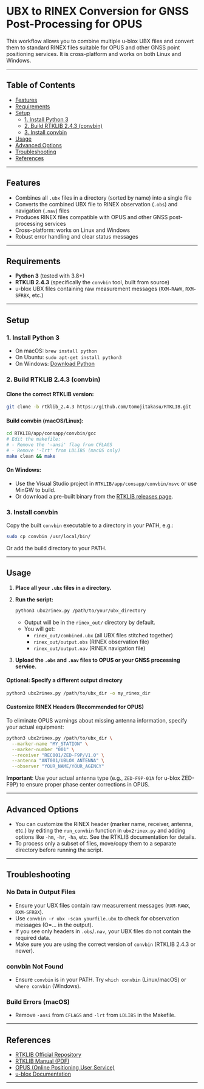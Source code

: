 # UBX to RINEX Conversion for GNSS Post-Processing for OPUS

This workflow allows you to combine multiple u-blox UBX files and convert them to standard RINEX files suitable for OPUS and other GNSS point positioning services. It is cross-platform and works on both Linux and Windows.

---

## Table of Contents
- [Features](#features)
- [Requirements](#requirements)
- [Setup](#setup)
  - [1. Install Python 3](#1-install-python-3)
  - [2. Build RTKLIB 2.4.3 (convbin)](#2-build-rtklib-243-convbin)
  - [3. Install convbin](#3-install-convbin)
- [Usage](#usage)
- [Advanced Options](#advanced-options)
- [Troubleshooting](#troubleshooting)
- [References](#references)

---

## Features
- Combines all `.ubx` files in a directory (sorted by name) into a single file
- Converts the combined UBX file to RINEX observation (`.obs`) and navigation (`.nav`) files
- Produces RINEX files compatible with OPUS and other GNSS post-processing services
- Cross-platform: works on Linux and Windows
- Robust error handling and clear status messages

---

## Requirements
- **Python 3** (tested with 3.8+)
- **RTKLIB 2.4.3** (specifically the `convbin` tool, built from source)
- u-blox UBX files containing raw measurement messages (`RXM-RAWX`, `RXM-SFRBX`, etc.)

---

## Setup

### 1. Install Python 3
- On macOS: `brew install python`
- On Ubuntu: `sudo apt-get install python3`
- On Windows: [Download Python](https://www.python.org/downloads/)

### 2. Build RTKLIB 2.4.3 (convbin)

#### Clone the correct RTKLIB version:
```sh
git clone -b rtklib_2.4.3 https://github.com/tomojitakasu/RTKLIB.git
```

#### Build convbin (macOS/Linux):
```sh
cd RTKLIB/app/consapp/convbin/gcc
# Edit the makefile:
# - Remove the '-ansi' flag from CFLAGS
# - Remove '-lrt' from LDLIBS (macOS only)
make clean && make
```

#### On Windows:
- Use the Visual Studio project in `RTKLIB/app/consapp/convbin/msvc` or use MinGW to build.
- Or download a pre-built binary from the [RTKLIB releases page](https://github.com/tomojitakasu/RTKLIB/releases).

### 3. Install convbin
Copy the built `convbin` executable to a directory in your PATH, e.g.:
```sh
sudo cp convbin /usr/local/bin/
```
Or add the build directory to your PATH.

---

## Usage

1. **Place all your `.ubx` files in a directory.**
2. **Run the script:**
   ```sh
   python3 ubx2rinex.py /path/to/your/ubx_directory
   ```
   - Output will be in the `rinex_out/` directory by default.
   - You will get:
     - `rinex_out/combined.ubx` (all UBX files stitched together)
     - `rinex_out/output.obs` (RINEX observation file)
     - `rinex_out/output.nav` (RINEX navigation file)

3. **Upload the `.obs` and `.nav` files to OPUS or your GNSS processing service.**

#### Optional: Specify a different output directory
```sh
python3 ubx2rinex.py /path/to/ubx_dir -o my_rinex_dir
```

#### Customize RINEX Headers (Recommended for OPUS)
To eliminate OPUS warnings about missing antenna information, specify your actual equipment:

```sh
python3 ubx2rinex.py /path/to/ubx_dir \
  --marker-name "MY_STATION" \
  --marker-number "001" \
  --receiver "REC001/ZED-F9P/V1.0" \
  --antenna "ANT001/UBLOX_ANTENNA" \
  --observer "YOUR_NAME/YOUR_AGENCY"
```

**Important**: Use your actual antenna type (e.g., `ZED-F9P-01A` for u-blox ZED-F9P) to ensure proper phase center corrections in OPUS.

---

## Advanced Options
- You can customize the RINEX header (marker name, receiver, antenna, etc.) by editing the `run_convbin` function in `ubx2rinex.py` and adding options like `-hm`, `-hr`, `-ha`, etc. See the RTKLIB documentation for details.
- To process only a subset of files, move/copy them to a separate directory before running the script.

---

## Troubleshooting

### No Data in Output Files
- Ensure your UBX files contain raw measurement messages (`RXM-RAWX`, `RXM-SFRBX`).
- Use `convbin -r ubx -scan yourfile.ubx` to check for observation messages (O=... in the output).
- If you see only headers in `.obs`/`.nav`, your UBX files do not contain the required data.
- Make sure you are using the correct version of `convbin` (RTKLIB 2.4.3 or newer).

### convbin Not Found
- Ensure `convbin` is in your PATH. Try `which convbin` (Linux/macOS) or `where convbin` (Windows).

### Build Errors (macOS)
- Remove `-ansi` from `CFLAGS` and `-lrt` from `LDLIBS` in the Makefile.

---

## References
- [RTKLIB Official Repository](https://github.com/tomojitakasu/RTKLIB)
- [RTKLIB Manual (PDF)](https://rtklib.com/prog/manual_2.4.3.pdf)
- [OPUS (Online Positioning User Service)](https://geodesy.noaa.gov/OPUS/)
- [u-blox Documentation](https://www.u-blox.com/en/docs)

---